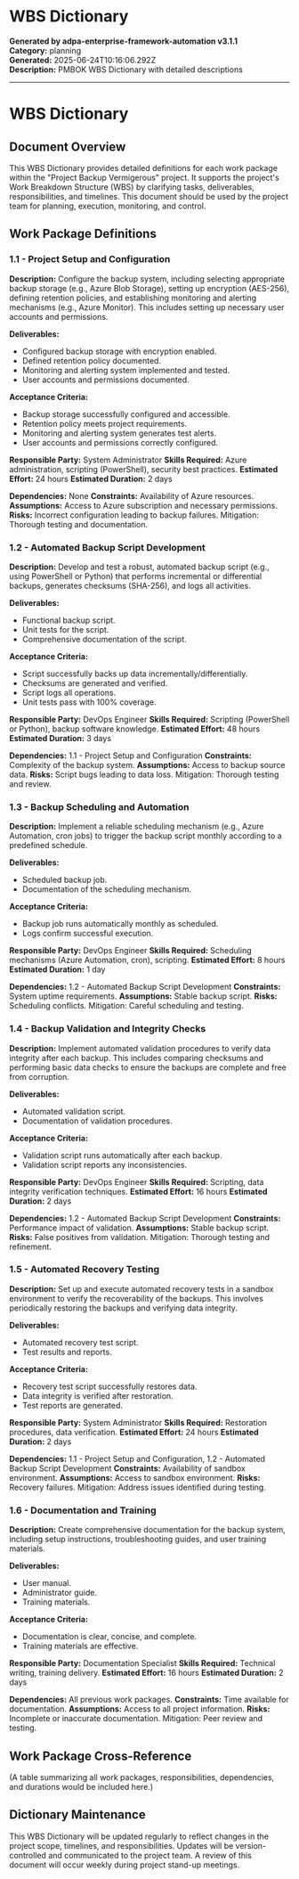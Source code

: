 # WBS Dictionary

**Generated by adpa-enterprise-framework-automation v3.1.1**  
**Category:** planning  
**Generated:** 2025-06-24T10:16:06.292Z  
**Description:** PMBOK WBS Dictionary with detailed descriptions

---

# WBS Dictionary

## Document Overview

This WBS Dictionary provides detailed definitions for each work package within the "Project Backup Vermigerous" project.  It supports the project's Work Breakdown Structure (WBS) by clarifying tasks, deliverables, responsibilities, and timelines. This document should be used by the project team for planning, execution, monitoring, and control.

## Work Package Definitions

### 1.1 - Project Setup and Configuration

**Description:**  Configure the backup system, including selecting appropriate backup storage (e.g., Azure Blob Storage), setting up encryption (AES-256), defining retention policies, and establishing monitoring and alerting mechanisms (e.g., Azure Monitor).  This includes setting up necessary user accounts and permissions.

**Deliverables:**
- Configured backup storage with encryption enabled.
- Defined retention policy documented.
- Monitoring and alerting system implemented and tested.
- User accounts and permissions documented.

**Acceptance Criteria:**
- Backup storage successfully configured and accessible.
- Retention policy meets project requirements.
- Monitoring and alerting system generates test alerts.
- User accounts and permissions correctly configured.

**Responsible Party:** System Administrator
**Skills Required:** Azure administration, scripting (PowerShell), security best practices.
**Estimated Effort:** 24 hours
**Estimated Duration:** 2 days

**Dependencies:** None
**Constraints:** Availability of Azure resources.
**Assumptions:** Access to Azure subscription and necessary permissions.
**Risks:** Incorrect configuration leading to backup failures. Mitigation: Thorough testing and documentation.


### 1.2 - Automated Backup Script Development

**Description:** Develop and test a robust, automated backup script (e.g., using PowerShell or Python) that performs incremental or differential backups, generates checksums (SHA-256), and logs all activities.

**Deliverables:**
- Functional backup script.
- Unit tests for the script.
- Comprehensive documentation of the script.

**Acceptance Criteria:**
- Script successfully backs up data incrementally/differentially.
- Checksums are generated and verified.
- Script logs all operations.
- Unit tests pass with 100% coverage.

**Responsible Party:** DevOps Engineer
**Skills Required:** Scripting (PowerShell or Python), backup software knowledge.
**Estimated Effort:** 48 hours
**Estimated Duration:** 3 days

**Dependencies:** 1.1 - Project Setup and Configuration
**Constraints:**  Complexity of the backup system.
**Assumptions:** Access to backup source data.
**Risks:** Script bugs leading to data loss. Mitigation: Thorough testing and review.


### 1.3 - Backup Scheduling and Automation

**Description:** Implement a reliable scheduling mechanism (e.g., Azure Automation, cron jobs) to trigger the backup script monthly according to a predefined schedule.

**Deliverables:**
- Scheduled backup job.
- Documentation of the scheduling mechanism.

**Acceptance Criteria:**
- Backup job runs automatically monthly as scheduled.
- Logs confirm successful execution.

**Responsible Party:** DevOps Engineer
**Skills Required:** Scheduling mechanisms (Azure Automation, cron), scripting.
**Estimated Effort:** 8 hours
**Estimated Duration:** 1 day

**Dependencies:** 1.2 - Automated Backup Script Development
**Constraints:** System uptime requirements.
**Assumptions:** Stable backup script.
**Risks:** Scheduling conflicts. Mitigation: Careful scheduling and testing.


### 1.4 - Backup Validation and Integrity Checks

**Description:** Implement automated validation procedures to verify data integrity after each backup. This includes comparing checksums and performing basic data checks to ensure the backups are complete and free from corruption.

**Deliverables:**
- Automated validation script.
- Documentation of validation procedures.

**Acceptance Criteria:**
- Validation script runs automatically after each backup.
- Validation script reports any inconsistencies.

**Responsible Party:** DevOps Engineer
**Skills Required:** Scripting, data integrity verification techniques.
**Estimated Effort:** 16 hours
**Estimated Duration:** 2 days

**Dependencies:** 1.2 - Automated Backup Script Development
**Constraints:** Performance impact of validation.
**Assumptions:** Stable backup script.
**Risks:** False positives from validation. Mitigation: Thorough testing and refinement.


### 1.5 - Automated Recovery Testing

**Description:** Set up and execute automated recovery tests in a sandbox environment to verify the recoverability of the backups.  This involves periodically restoring the backups and verifying data integrity.

**Deliverables:**
- Automated recovery test script.
- Test results and reports.

**Acceptance Criteria:**
- Recovery test script successfully restores data.
- Data integrity is verified after restoration.
- Test reports are generated.

**Responsible Party:** System Administrator
**Skills Required:** Restoration procedures, data verification.
**Estimated Effort:** 24 hours
**Estimated Duration:** 2 days

**Dependencies:** 1.1 - Project Setup and Configuration, 1.2 - Automated Backup Script Development
**Constraints:** Availability of sandbox environment.
**Assumptions:** Access to sandbox environment.
**Risks:** Recovery failures. Mitigation: Address issues identified during testing.


### 1.6 - Documentation and Training

**Description:** Create comprehensive documentation for the backup system, including setup instructions, troubleshooting guides, and user training materials.

**Deliverables:**
- User manual.
- Administrator guide.
- Training materials.

**Acceptance Criteria:**
- Documentation is clear, concise, and complete.
- Training materials are effective.

**Responsible Party:** Documentation Specialist
**Skills Required:** Technical writing, training delivery.
**Estimated Effort:** 16 hours
**Estimated Duration:** 2 days

**Dependencies:** All previous work packages.
**Constraints:** Time available for documentation.
**Assumptions:** Access to all project information.
**Risks:** Incomplete or inaccurate documentation. Mitigation: Peer review and testing.


## Work Package Cross-Reference

(A table summarizing all work packages, responsibilities, dependencies, and durations would be included here.)


## Dictionary Maintenance

This WBS Dictionary will be updated regularly to reflect changes in the project scope, timelines, and responsibilities.  Updates will be version-controlled and communicated to the project team.  A review of this document will occur weekly during project stand-up meetings.
